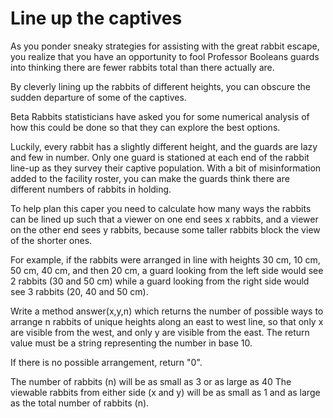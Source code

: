 Line up the captives
====================

As you ponder sneaky strategies for assisting with the great rabbit escape, you realize that you have an opportunity to fool Professor Booleans guards into thinking there are fewer rabbits total than there actually are.

By cleverly lining up the rabbits of different heights, you can obscure the sudden departure of some of the captives.

Beta Rabbits statisticians have asked you for some numerical analysis of how this could be done so that they can explore the best options.

Luckily, every rabbit has a slightly different height, and the guards are lazy and few in number. Only one guard is stationed at each end of the rabbit line-up as they survey their captive population. With a bit of misinformation added to the facility roster, you can make the guards think there are different numbers of rabbits in holding.

To help plan this caper you need to calculate how many ways the rabbits can be lined up such that a viewer on one end sees x rabbits, and a viewer on the other end sees y rabbits, because some taller rabbits block the view of the shorter ones.

For example, if the rabbits were arranged in line with heights 30 cm, 10 cm, 50 cm, 40 cm, and then 20 cm, a guard looking from the left side would see 2 rabbits (30 and 50 cm) while a guard looking from the right side would see 3 rabbits (20, 40 and 50 cm). 

Write a method answer(x,y,n) which returns the number of possible ways to arrange n rabbits of unique heights along an east to west line, so that only x are visible from the west, and only y are visible from the east. The return value must be a string representing the number in base 10.

If there is no possible arrangement, return "0".

The number of rabbits (n) will be as small as 3 or as large as 40
The viewable rabbits from either side (x and y) will be as small as 1 and as large as the total number of rabbits (n).